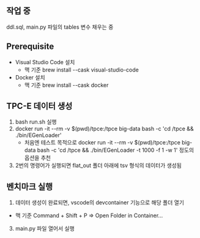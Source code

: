 ## 작업 중
ddl.sql, main.py 파일의 tables 변수 채우는 중

## Prerequisite
- Visual Studio Code 설치
   - 맥 기준 brew install --cask visual-studio-code
- Docker 설치
   - 맥 기준 brew install --cask docker

## TPC-E 데이터 생성
1. bash run.sh 실행
2. docker run -it --rm -v $(pwd)/tpce:/tpce big-data bash -c 'cd /tpce && ./bin/EGenLoader'
   - 처음엔 테스트 목적으로 docker run -it --rm -v $(pwd)/tpce:/tpce big-data bash -c 'cd /tpce && ./bin/EGenLoader -t 1000 -f 1 -w 1' 정도의 옵션을 추천
3. 2번의 명령어가 실행되면 flat_out 폴더 아래에 tsv 형식의 데이터가 생성됨

## 벤치마크 실행
1. 데이터 생성이 완료되면, vscode의 devcontainer 기능으로 해당 폴더 열기
  - 맥 기준 Command + Shift + P => Open Folder in Container...
3. main.py 파일 열어서 실행
